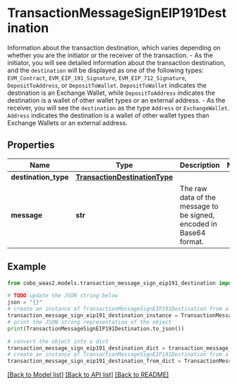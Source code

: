 # TransactionMessageSignEIP191Destination

Information about the transaction destination, which varies depending on whether you are the initiator or the receiver of the transaction.   - As the initiator, you will see detailed information about the transaction destination, and the `destination` will be displayed as one of the following types: `EVM_Contract`, `EVM_EIP_191_Signature`, `EVM_EIP_712_Signature`, `DepositToAddress`, or `DepositToWallet`. `DepositToWallet` indicates the destination is an Exchange Wallet, while `DepositToAddress` indicates the destination is a wallet of other wallet types or an external address. - As the receiver, you will see the `destination` as the type `Address` or `ExchangeWallet`. `Address` indicates the destination is a wallet of other wallet types than Exchange Wallets or an external address. 

## Properties

Name | Type | Description | Notes
------------ | ------------- | ------------- | -------------
**destination_type** | [**TransactionDestinationType**](TransactionDestinationType.md) |  | 
**message** | **str** | The raw data of the message to be signed, encoded in Base64 format. | 

## Example

```python
from cobo_waas2.models.transaction_message_sign_eip191_destination import TransactionMessageSignEIP191Destination

# TODO update the JSON string below
json = "{}"
# create an instance of TransactionMessageSignEIP191Destination from a JSON string
transaction_message_sign_eip191_destination_instance = TransactionMessageSignEIP191Destination.from_json(json)
# print the JSON string representation of the object
print(TransactionMessageSignEIP191Destination.to_json())

# convert the object into a dict
transaction_message_sign_eip191_destination_dict = transaction_message_sign_eip191_destination_instance.to_dict()
# create an instance of TransactionMessageSignEIP191Destination from a dict
transaction_message_sign_eip191_destination_from_dict = TransactionMessageSignEIP191Destination.from_dict(transaction_message_sign_eip191_destination_dict)
```
[[Back to Model list]](../README.md#documentation-for-models) [[Back to API list]](../README.md#documentation-for-api-endpoints) [[Back to README]](../README.md)


